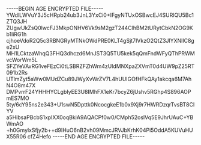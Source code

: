 -----BEGIN AGE ENCRYPTED FILE-----
YWdlLWVuY3J5cHRpb24ub3JnL3YxCi0+IFgyNTUxOSBwcEJ4SURlQU5Bc1ZTQ3JH
ZUgwUkZsQ0lwcFJ3MkpONHV6Vk9sM2gzT244ClhBM2tURytCbkN2OG9Kb1liRG1h
cjhoeVdoR2Q5c3RBNGRyMTNkOWdPRE0KLT4gSjt7IVkzO2QtZ3JlYXNlIC8ge2xU
MH1LCktzaWhqQ3FHQ3dhczd6MnJST3Q5TU5kek5qQmFndWFyQThPRWMvcWorWm5L
SFZYeVAvRG1veFEzCi0tLSBRZFZhWm4zUldMNXpaZXVmT0d4UW9pZ25RT091b2Rs
UTlmZyt5aWw0MUdZCu89JWyXvWrZV7L4hUUIGOfHFkQAy1akcqa6M7AhN4O8m47X
DMPvrrF24YHHHYCLgbIyEE3U8IMhFX1eKr7bcyZ6jUshv5RGhp4S896AOPmES7MO
5ty/6cY95ns2e343+U1swN5Dpttk0NcocgkeE1b0x9Xj9r7HWRDzqrTvsBT8CIYV
a5HibsaPBcbS1xpIXX0oqBkiA9AQACPf0w0/CMph52oslVq5E9JhrUAuC+YBWmAO
+h0GmylxSfjy2b++d9IHuO6nB2vh09MmcJRVJbKrhK04Pi5OddA5KUVuHUX55R06
cfZ4Hefo
-----END AGE ENCRYPTED FILE-----
